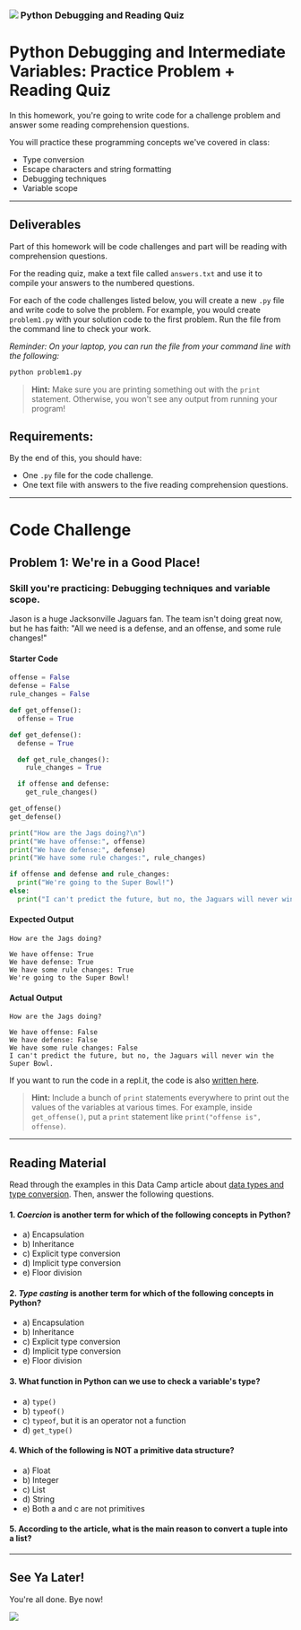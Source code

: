 ### ![](https://ga-dash.s3.amazonaws.com/production/assets/logo-9f88ae6c9c3871690e33280fcf557f33.png) Python Debugging and Reading Quiz

<!---
This assignment was developed by Brandi

Questions? Comments?
1. Log an issue to this repo to alert me of a problem.
2. Suggest an edit yourself by forking this repo, making edits, and submitting a pull request with your changes back to our master branch.
3. Hit me up on Slack at @brandib.
--->

# Python Debugging and Intermediate Variables: Practice Problem + Reading Quiz

In this homework, you're going to write code for a challenge problem and answer some reading comprehension questions.

You will practice these programming concepts we've covered in class:

* Type conversion
* Escape characters and string formatting
* Debugging techniques
* Variable scope

---

## Deliverables

Part of this homework will be code challenges and part will be reading with comprehension questions.

For the reading quiz, make a text file called `answers.txt` and use it to compile your answers to the numbered questions.

For each of the code challenges listed below, you will create a new `.py` file and write code to solve the problem. For example, you would create `problem1.py` with your solution code to the first problem. Run the file from the command line to check your work.

*Reminder: On your laptop, you can run the file from your command line with the following:*

```python
python problem1.py
```

> **Hint:** Make sure you are printing something out with the `print` statement. Otherwise, you won't see any output from running your program!


## Requirements:

By the end of this, you should have:
* One `.py` file for the code challenge.
* One text file with answers to the five reading comprehension questions.

---

# Code Challenge

## Problem 1: We're in a Good Place!

### Skill you're practicing: Debugging techniques and variable scope.

Jason is a huge Jacksonville Jaguars fan. The team isn't doing great now, but he has faith: "All we need is a defense, and an offense, and some rule changes!"

#### Starter Code

```python
offense = False
defense = False
rule_changes = False

def get_offense():
  offense = True

def get_defense():
  defense = True

  def get_rule_changes():
    rule_changes = True

  if offense and defense:
    get_rule_changes()

get_offense()
get_defense()

print("How are the Jags doing?\n")
print("We have offense:", offense)
print("We have defense:", defense)
print("We have some rule changes:", rule_changes)

if offense and defense and rule_changes:
  print("We're going to the Super Bowl!")
else:
  print("I can't predict the future, but no, the Jaguars will never win the Super Bowl.")
```

#### Expected Output

```
How are the Jags doing?

We have offense: True
We have defense: True
We have some rule changes: True
We're going to the Super Bowl!
```

#### Actual Output

```
How are the Jags doing?

We have offense: False
We have defense: False
We have some rule changes: False
I can't predict the future, but no, the Jaguars will never win the Super Bowl.
```

If you want to run the code in a repl.it, the code is also [written here](https://repl.it/@GAcoding/03-Python-10-Wk-HW-1).

> **Hint:** Include a bunch of `print` statements everywhere to print out the values of the variables at various times. For example, inside `get_offense()`, put a `print` statement like `print("offense is", offense)`.

---

## Reading Material

Read through the examples in this Data Camp article about [data types and type conversion](https://www.datacamp.com/community/tutorials/python-data-type-conversion). Then, answer the following questions.

#### 1. *Coercion* is another term for which of the following concepts in Python?

* a) Encapsulation
* b) Inheritance
* c) Explicit type conversion
* d) Implicit type conversion
* e) Floor division

#### 2. *Type casting* is another term for which of the following concepts in Python?

* a) Encapsulation
* b) Inheritance
* c) Explicit type conversion
* d) Implicit type conversion
* e) Floor division

#### 3. What function in Python can we use to check a variable's type?

* a) `type()`
* b) `typeof()`
* c) `typeof`, but it is an operator not a function
* d) `get_type()`

#### 4. Which of the following is NOT a primitive data structure?

* a) Float
* b) Integer
* c) List
* d) String
* e) Both a and c are not primitives

#### 5. According to the article, what is the main reason to convert a tuple into a list?

---

## See Ya Later!

You're all done. Bye now!

![](https://media.giphy.com/media/fWgQH01z4rjwrZckyM/giphy.gif)
